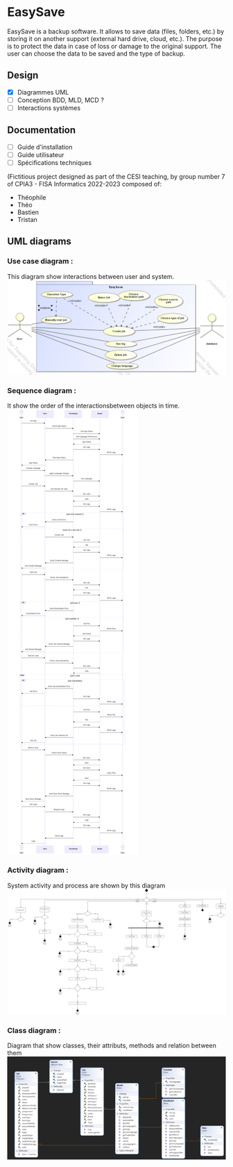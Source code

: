 # EasySave

 EasySave is a backup software. It allows to save data (files, folders, etc.) by storing it on another support (external hard drive, cloud, etc.). The purpose is to protect the data in case of loss or damage to the original support. The user can choose the data to be saved and the type of backup.

## Design

- [x] Diagrammes UML
- [ ] Conception BDD, MLD, MCD ?
- [ ] Interactions systèmes

## Documentation

- [ ] Guide d'installation
- [ ] Guide utilisateur
- [ ] Spécifications techniques

(Fictitious project designed as part of the CESI teaching, by group number 7 of CPIA3 - FISA Informatics 2022-2023 composed of:

 - Théophile
 - Théo
 - Bastien
 - Tristan

## UML diagrams

### Use case diagram :
This diagram show interactions between user and system.
![image](/assets/usecase.jpg)

### Sequence diagram :
It show the order of the interactionsbetween objects in time.
![image](/assets/sequence.png)

### Activity diagram :
System activity and process are shown by this diagram 
![image](/assets/activity.jpg)

### Class diagram :
Diagram that show classes, their attributs, methods and relation between them
![image](/assets/class.jpg)





